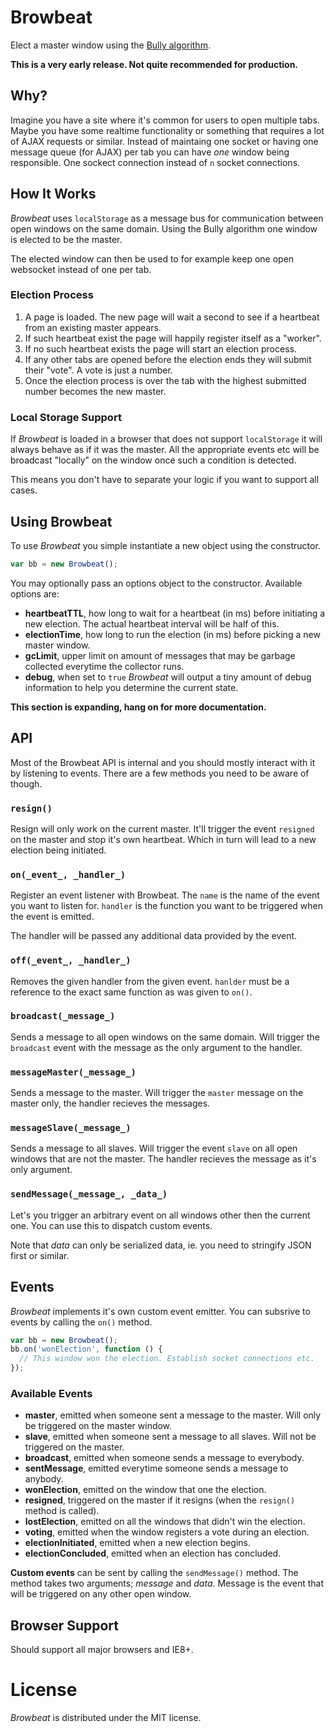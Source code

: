 # Browbeat

Elect a master window using the
[Bully algorithm](http://en.wikipedia.org/wiki/Bully_algorithm).

__This is a very early release. Not quite recommended for production.__

## Why?

Imagine you have a site where it's common for users to open multiple tabs.
Maybe you have some realtime functionality or something that requires a lot of
AJAX requests or similar. Instead of maintaing one socket or having
one message queue (for AJAX) per tab you can have _one_ window being
responsible. One sockect connection instead of `n` socket connections.

## How It Works

_Browbeat_ uses `localStorage` as a message bus for communication between open
windows on the same domain. Using the Bully algorithm one window is elected to
be the master.

The elected window can then be used to for example keep one open websocket
instead of one per tab.

### Election Process

1. A page is loaded. The new page will wait a second to see if a heartbeat
from an existing master appears.
2. If such heartbeat exist the page will happily register itself as a "worker".
3. If no such heartbeat exists the page will start an election process.
4. If any other tabs are opened before the election ends they will submit their
"vote". A vote is just a number.
5. Once the election process is over the tab with the highest submitted number
becomes the new master.

### Local Storage Support

If _Browbeat_ is loaded in a browser that does not support `localStorage` it will
always behave as if it was the master. All the appropriate events etc
will be broadcast "locally" on the window once such a condition is detected.

This means you don't have to separate your logic if you want to support all
cases.

## Using Browbeat

To use _Browbeat_ you simple instantiate a new object using the constructor.

```javascript
var bb = new Browbeat();
```

You may optionally pass an options object to the constructor. Available options
are:

* **heartbeatTTL**, how long to wait for a heartbeat (in ms) before initiating
a new election. The actual heartbeat interval will be half of this.
* **electionTime**, how long to run the election (in ms) before picking a new
master window.
* **gcLimit**, upper limit on amount of messages that may be garbage collected
everytime the collector runs.
* **debug**, when set to `true` _Browbeat_ will output a tiny amount of debug
information to help you determine the current state.

**This section is expanding, hang on for more documentation.**

## API

Most of the Browbeat API is internal and you should mostly interact with it by
listening to events. There are a few methods you need to be aware of though.

### `resign()`

Resign will only work on the current master. It'll trigger the event `resigned`
on the master and stop it's own heartbeat. Which in turn will lead to a new
election being initiated.

### `on(_event_, _handler_)`

Register an event listener with Browbeat. The `name` is the name of the event
you want to listen for. `handler` is the function you want to be triggered
when the event is emitted.

The handler will be passed any additional data provided by the event.

### `off(_event_, _handler_)`

Removes the given handler from the given event. `hanlder` must be a reference
to the exact same function as was given to `on()`.

### `broadcast(_message_)`

Sends a message to all open windows on the same domain. Will trigger the
`broadcast` event with the message as the only argument to the handler.

### `messageMaster(_message_)`

Sends a message to the master. Will trigger the `master` message on the master
only, the handler recieves the messages.

### `messageSlave(_message_)`

Sends a message to all slaves. Will trigger the event `slave` on all open
windows that are not the master. The handler recieves the message as it's only
argument.

### `sendMessage(_message_, _data_)`

Let's you trigger an arbitrary event on all windows other then the current one.
You can use this to dispatch custom events.

Note that _data_ can only be serialized data, ie. you need to stringify JSON
first or similar.

## Events

_Browbeat_ implements it's own custom event emitter. You can subsrive to events
by calling the `on()` method.

```javascript
var bb = new Browbeat();
bb.on('wonElection', function () {
  // This window won the election. Establish socket connections etc.
});
```

### Available Events

* **master**, emitted when someone sent a message to the master. Will only be
triggered on the master window.
* **slave**, emitted when someone sent a message to all slaves. Will not be
triggered on the master.
* **broadcast**, emitted when someone sends a message to everybody.
* **sentMessage**, emitted everytime someone sends a message to anybody.
* **wonElection**, emitted on the window that one the election.
* **resigned**, triggered on the master if it resigns (when the `resign()`
method is called).
* **lostElection**, emitted on all the windows that didn't win the election.
* **voting**, emitted when the window registers a vote during an election.
* **electionInitiated**, emitted when a new election begins.
* **electionConcluded**, emitted when an election has concluded.

**Custom events** can be sent by calling the `sendMessage()` method. The
method takes two arguments; _message_ and _data_. Message is the event that
will be triggered on any other open window.

## Browser Support

Should support all major browsers and IE8+.

# License

_Browbeat_ is distributed under the MIT license.


